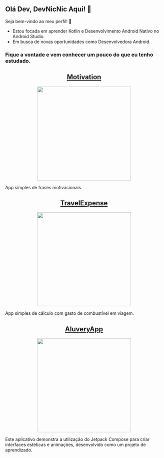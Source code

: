 ## Olá Dev, DevNicNic Aqui! 👋

Seja bem-vindo ao meu perfil! 🚀

-  Estou focada em aprender Kotlin e Desenvolvimento Android Nativo no Android Studio.
-  Em busca de novas oportunidades como Desenvolvedora Android.

### Fique a vontade e vem conhecer um pouco do que eu tenho estudado.


<h2 align="center"> 
<a href="https://github.com/DevNicNic/Motivation">Motivation</a>
</h2>
<div align="center">
  <img width="300" src="https://github.com/DevNicNic/DevNicNic/assets/141369022/76bdb262-746e-471a-8f9d-e0be54ff8170" />
</div>
<p>App  simples de frases motivacionais.</p>



<h2 align="center"> 
<a href="https://github.com/DevNicNic/TravelExpense">TravelExpense</a>
</h2>
<div align="center">
  <img width="300" src="https://github.com/DevNicNic/DevNicNic/assets/141369022/6b894ff1-e4c2-4b3b-b983-ddfbbe4598ab" />
</div>
<p>App  simples de cálculo com gasto de combustível em viagem.</p>



<h2 align="center"> 
<a href="https://github.com/DevNicNic/AluveryAppInCreation">AluveryApp</a>
</h2>
<div align="center">
  <img width="300" src="https://github.com/DevNicNic/DevNicNic/blob/main/esse-q-eu-vou-usar.gif?raw=true" />
</div>
<p>Este aplicativo demonstra a utilização do Jetpack Compose para criar interfaces estéticas e animações, desenvolvido como um projeto de aprendizado.</p>
















